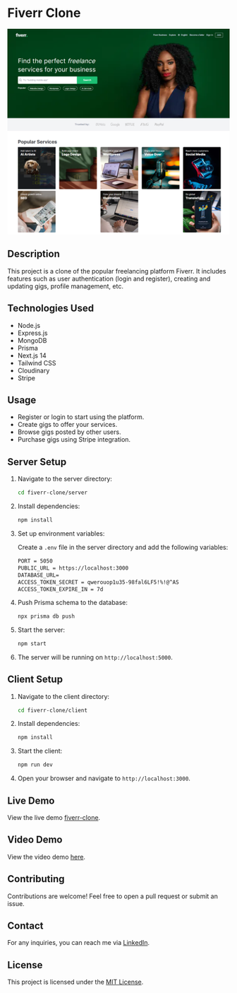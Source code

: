 # Fiverr Clone

![Banner](Banner.png)

## Description

This project is a clone of the popular freelancing platform Fiverr. It includes features such as user authentication (login and register), creating and updating gigs, profile management, etc.

## Technologies Used

- Node.js
- Express.js
- MongoDB
- Prisma
- Next.js 14
- Tailwind CSS
- Cloudinary
- Stripe

## Usage

- Register or login to start using the platform.
- Create gigs to offer your services.
- Browse gigs posted by other users.
- Purchase gigs using Stripe integration.

## Server Setup

1. Navigate to the server directory:

   ```bash
   cd fiverr-clone/server
   ```

2. Install dependencies:

   ```bash
   npm install
   ```

3. Set up environment variables:

   Create a `.env` file in the server directory and add the following variables:

   ```
   PORT = 5050
   PUBLIC_URL = https://localhost:3000
   DATABASE_URL=
   ACCESS_TOKEN_SECRET = qwerouop1u35-98fal6LF5!%!@^AS
   ACCESS_TOKEN_EXPIRE_IN = 7d
   ```

4. Push Prisma schema to the database:

   ```bash
   npx prisma db push
   ```

5. Start the server:

   ```bash
   npm start
   ```

6. The server will be running on `http://localhost:5000`.

## Client Setup

1. Navigate to the client directory:

   ```bash
   cd fiverr-clone/client
   ```

2. Install dependencies:

   ```bash
   npm install
   ```

3. Start the client:

   ```bash
   npm run dev
   ```

4. Open your browser and navigate to `http://localhost:3000`.

## Live Demo

View the live demo [fiverr-clone](https://fiverr-clone-alpha.vercel.app/).

## Video Demo

View the video demo [here](https://www.linkedin.com/posts/developer-shajib_uses-features-activity-7162174396185407488-hD5Y?utm_source=share&utm_medium=member_desktop).

## Contributing

Contributions are welcome! Feel free to open a pull request or submit an issue.

## Contact

For any inquiries, you can reach me via [LinkedIn](https://www.linkedin.com/in/developer-shajib).

## License

This project is licensed under the [MIT License](LICENSE).
